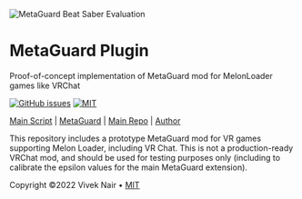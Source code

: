![MetaGuard Beat Saber Evaluation](banner.png)

# MetaGuard Plugin

Proof-of-concept implementation of MetaGuard mod for MelonLoader games like VRChat

[![GitHub issues](https://img.shields.io/github/issues/MetaGuard/Plugin)](https://github.com/MetaGuard/Plugin/issues)
[![MIT](https://img.shields.io/badge/license-MIT-brightgreen.svg)](https://github.com/MetaGuard/Plugin/blob/master/license.md)

[Main Script](https://github.com/MetaGuard/Plugin/blob/main/HarmonyPatches/Patches/AdjustPlatformSpecificControllerTransformPatch.cs) |
[MetaGuard](https://github.com/metaguard) |
[Main Repo](https://github.com/MetaGuard/MetaGuard) |
[Author](https://github.com/VCNinc)

This repository includes a prototype MetaGuard mod for VR games supporting Melon Loader, including VR Chat. This is not a production-ready VRChat mod, and should be used for testing purposes only (including to calibrate the epsilon values for the main MetaGuard extension).

Copyright ©2022 Vivek Nair • [MIT](https://github.com/MetaGuard/Plugin/blob/master/license.md)
